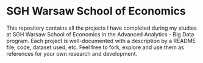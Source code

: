 # SGH Warsaw School of Economics
This repository contains all the projects I have completed during my studies at SGH Warsaw School of Economics in the Advanced Analytics - Big Data program.
Each project is well-documented with a description by a README file, code, dataset used, etc. 
Feel free to fork, explore and use them as references for your own research and development.

